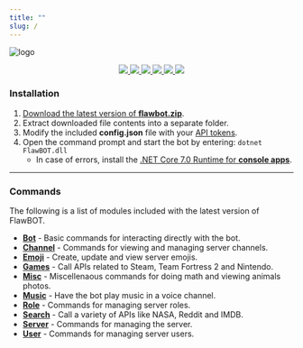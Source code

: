 ```yaml
---
title: ""
slug: /
---
```


![logo](https://user-images.githubusercontent.com/6818236/133937428-8f74b640-52f9-4291-bf42-62929c9938a0.png)
<p align="center">
  <a href="https://github.com/CriticalFlaw/FlawBOT/releases/latest" alt="Releases">
    <img src="https://img.shields.io/github/downloads/criticalflaw/flawbot/total?style=flat-square" />
  </a>
  <a href="https://www.flawbot.criticalflaw.ca/" alt="Documentation">
    <img src="https://readthedocs.org/projects/flawbot/badge/?version=latest&style=flat-square" />
  </a>
  <a href="https://github.com/CriticalFlaw/FlawBOT/blob/master/.github/LICENSE" alt="License">
    <img src="https://img.shields.io/github/license/CriticalFlaw/FlawBOT?style=flat-square" />
  </a>
  <a href="https://github.com/CriticalFlaw/FlawBOT/stargazers" alt="Stars">
    <img src="https://img.shields.io/github/stars/CriticalFlaw/FlawBOT?style=flat-square" />
  </a>
  <a href="https://github.com/CriticalFlaw/FlawBOT/issues" alt="Issues">
    <img src="https://img.shields.io/github/issues/CriticalFlaw/FlawBOT?style=flat-square" />
  </a>
  <a href="https://discordapp.com/oauth2/authorize?client_id=339833029013012483&scope=bot&permissions=66186303" alt="Invite">
    <img src="https://img.shields.io/badge/Discord-invite-7289da.svg?style=flat-square&logo=discord" />
  </a>
</p>

<!-- CONTENT -->

### Installation

1. [Download the latest version of **flawbot.zip**][releases-link].
2. Extract downloaded file contents into a separate folder.
3. Modify the included **config.json** file with your [API tokens][tokens-link].
4. Open the command prompt and start the bot by entering: `dotnet FlawBOT.dll`
   * In case of errors, install the [.NET Core 7.0 Runtime for **console apps**][runtime-link].

---

### Commands
The following is a list of modules included with the latest version of FlawBOT.

* [**Bot**][doc-bot] - Basic commands for interacting directly with the bot.
* [**Channel**][doc-channel] - Commands for viewing and managing server channels.
* [**Emoji**][doc-emoji] - Create, update and view server emojis.
* [**Games**][doc-games] - Call APIs related to Steam, Team Fortress 2 and Nintendo.
* [**Misc**][doc-misc] - Miscellenaous commands for doing math and viewing animals photos.
* [**Music**][doc-music] - Have the bot play music in a voice channel.
* [**Role**][doc-role] - Commands for managing server roles.
* [**Search**][doc-search] - Call a variety of APIs like NASA, Reddit and IMDB.
* [**Server**][doc-server] - Commands for managing the server.
* [**User**][doc-user] - Commands for managing server users.

<!-- MARKDOWN LINKS -->
[releases-link]: https://github.com/CriticalFlaw/FlawBOT/releases/latest
[tokens-link]: https://www.flawbot.criticalflaw.ca/tokens/
[runtime-link]: https://dotnet.microsoft.com/download/dotnet/7.0/runtime
[doc-bot]: https://www.flawbot.criticalflaw.ca/cmd/bot/
[doc-channel]: https://www.flawbot.criticalflaw.ca/cmd/channel/
[doc-emoji]: https://www.flawbot.criticalflaw.ca/cmd/emoji/
[doc-games]: https://www.flawbot.criticalflaw.ca/cmd/games/
[doc-misc]: https://www.flawbot.criticalflaw.ca/cmd/misc/
[doc-music]: https://www.flawbot.criticalflaw.ca/cmd/music/
[doc-role]: https://www.flawbot.criticalflaw.ca/cmd/role/
[doc-search]: https://www.flawbot.criticalflaw.ca/cmd/search/
[doc-server]: https://www.flawbot.criticalflaw.ca/cmd/server/
[doc-user]: https://www.flawbot.criticalflaw.ca/cmd/user/
